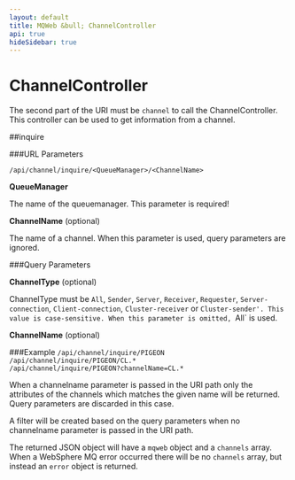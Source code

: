```yaml
---
layout: default
title: MQWeb &bull; ChannelController
api: true
hideSidebar: true
---
```

ChannelController
=================

The second part of the URI must be `channel` to call the ChannelController.
This controller can be used to get information from a channel.

##inquire

###URL Parameters

`/api/channel/inquire/<QueueManager>/<ChannelName>`

**QueueManager**

The name of the queuemanager. This parameter is required!

**ChannelName** (optional)
  
The name of a channel. When this parameter is used, query parameters are ignored.

###Query Parameters

**ChannelType** (optional)

ChannelType must be `All`, `Sender`, `Server`, `Receiver`, `Requester`, `Server-connection`, `Client-connection`, `Cluster-receiver` or `Cluster-sender'. This value is case-sensitive. When this parameter is omitted, `All` is used.

**ChannelName** (optional)

###Example
`/api/channel/inquire/PIGEON`  
`/api/channel/inquire/PIGEON/CL.*`  
`/api/channel/inquire/PIGEON?channelName=CL.*`

<div style="clear:both"> </div>

When a channelname parameter is passed in the URI path only the attributes of the
channels which matches the given name will be returned. Query parameters are
discarded in this case.

A filter will be created based on the query parameters when no channelname 
parameter is passed in the URI path.

The returned JSON object will have a `mqweb` object and a `channels` array. 
When a WebSphere MQ error occurred there will be no `channels` array, but instead 
an `error` object is returned.
